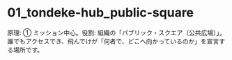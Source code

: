 # 01_tondeke-hub_public-square
原理: ① ミッション中心。役割: 組織の「パブリック・スクエア（公共広場）」。誰でもアクセスでき、飛んでけが「何者で、どこへ向かっているのか」を宣言する場所です。
